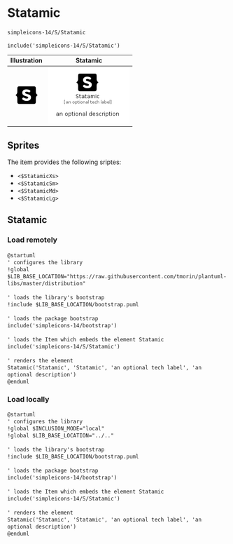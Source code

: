 # Statamic


```text
simpleicons-14/S/Statamic
```

```text
include('simpleicons-14/S/Statamic')
```



| Illustration | Statamic |
| :---: | :---: |
| ![illustration for Illustration](../../simpleicons-14/S/Statamic.png) | ![illustration for Statamic](../../simpleicons-14/S/Statamic.Local.png) |



## Sprites
The item provides the following sriptes:

- `<$StatamicXs>`
- `<$StatamicSm>`
- `<$StatamicMd>`
- `<$StatamicLg>`





## Statamic

### Load remotely
```plantuml
@startuml
' configures the library
!global $LIB_BASE_LOCATION="https://raw.githubusercontent.com/tmorin/plantuml-libs/master/distribution"

' loads the library's bootstrap
!include $LIB_BASE_LOCATION/bootstrap.puml

' loads the package bootstrap
include('simpleicons-14/bootstrap')

' loads the Item which embeds the element Statamic
include('simpleicons-14/S/Statamic')

' renders the element
Statamic('Statamic', 'Statamic', 'an optional tech label', 'an optional description')
@enduml
```

### Load locally
```plantuml
@startuml
' configures the library
!global $INCLUSION_MODE="local"
!global $LIB_BASE_LOCATION="../.."

' loads the library's bootstrap
!include $LIB_BASE_LOCATION/bootstrap.puml

' loads the package bootstrap
include('simpleicons-14/bootstrap')

' loads the Item which embeds the element Statamic
include('simpleicons-14/S/Statamic')

' renders the element
Statamic('Statamic', 'Statamic', 'an optional tech label', 'an optional description')
@enduml
```

